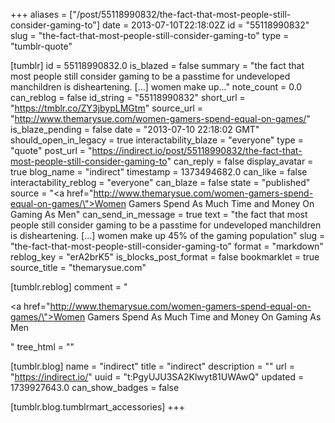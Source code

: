 +++
aliases = ["/post/55118990832/the-fact-that-most-people-still-consider-gaming-to"]
date = 2013-07-10T22:18:02Z
id = "55118990832"
slug = "the-fact-that-most-people-still-consider-gaming-to"
type = "tumblr-quote"

[tumblr]
id = 55118990832.0
is_blazed = false
summary = "the fact that most people still consider gaming to be a passtime for undeveloped manchildren is disheartening. […] women make up..."
note_count = 0.0
can_reblog = false
id_string = "55118990832"
short_url = "https://tmblr.co/ZY3jbypLMGtm"
source_url = "http://www.themarysue.com/women-gamers-spend-equal-on-games/"
is_blaze_pending = false
date = "2013-07-10 22:18:02 GMT"
should_open_in_legacy = true
interactability_blaze = "everyone"
type = "quote"
post_url = "https://indirect.io/post/55118990832/the-fact-that-most-people-still-consider-gaming-to"
can_reply = false
display_avatar = true
blog_name = "indirect"
timestamp = 1373494682.0
can_like = false
interactability_reblog = "everyone"
can_blaze = false
state = "published"
source = "<a href=\"http://www.themarysue.com/women-gamers-spend-equal-on-games/\">Women Gamers Spend As Much Time and Money On Gaming As Men</a>"
can_send_in_message = true
text = "the fact that most people still consider gaming to be a passtime for undeveloped manchildren is disheartening. […] women make up 45% of the gaming population"
slug = "the-fact-that-most-people-still-consider-gaming-to"
format = "markdown"
reblog_key = "erA2brK5"
is_blocks_post_format = false
bookmarklet = true
source_title = "themarysue.com"

[tumblr.reblog]
comment = "<p><a href=\"http://www.themarysue.com/women-gamers-spend-equal-on-games/\">Women Gamers Spend As Much Time and Money On Gaming As Men</a></p>"
tree_html = ""

[tumblr.blog]
name = "indirect"
title = "indirect"
description = ""
url = "https://indirect.io/"
uuid = "t:PgyUJU3SA2Klwyt81UWAwQ"
updated = 1739927643.0
can_show_badges = false

[tumblr.blog.tumblrmart_accessories]
+++
